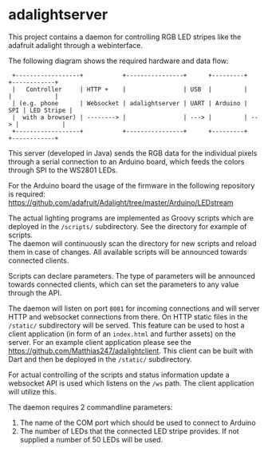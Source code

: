 adalightserver
==============

This project contains a daemon for controlling RGB LED stripes like
the adafruit adalight through a webinterface.

The following diagram shows the required hardware and data flow:

~~~~
 +------------------+           +----------------+      +---------+     +------------+
 |   Controller     | HTTP +    |                | USB  |         |     |            |
 | (e.g. phone      | Websocket | adalightserver | UART | Arduino | SPI | LED Stripe |
 |  with a browser) | --------> |                | ---> |         | --> |            |
 +------------------+           +----------------+      +---------+     +------------+
~~~~

This server (developed in Java) sends the RGB data for the individual pixels
through a serial connection to an Arduino board, which feeds the colors through
SPI to the WS2801 LEDs.

For the Arduino board the usage of the firmware in the following repository is
required: https://github.com/adafruit/Adalight/tree/master/Arduino/LEDstream

The actual lighting programs are implemented as Groovy scripts which are
deployed in the `/scripts/` subdirectory. See the directory for example of
scripts.  
The daemon will continuously scan the directory for new scripts and reload them
in case of changes. All available scripts will be announced towards connected
clients.

Scripts can declare parameters. The type of parameters will be announced towards
connected clients, which can set the parameters to any value through the API.

The daemon will listen on port `8081` for incoming connections and will server
HTTP and websocket connections from there. On HTTP static files in the
`/static/` subdirectory will be served. This feature can be used to host a
client application (in form of an `index.html` and further assets) on the
server. For an example client application please see the
https://github.com/Matthias247/adalightclient. This client can be built with
Dart and then be deployed in the `/static/` subdirectory.

For actual controlling of the scripts and status information update a websocket
API is used which listens on the `/ws` path. The client application will utilize
this.

The daemon requires 2 commandline parameters:
1. The name of the COM port which should be used to connect to Arduino
2. The number of LEDs that the connected LED stripe provides. If not supplied a
   number of 50 LEDs will be used.
